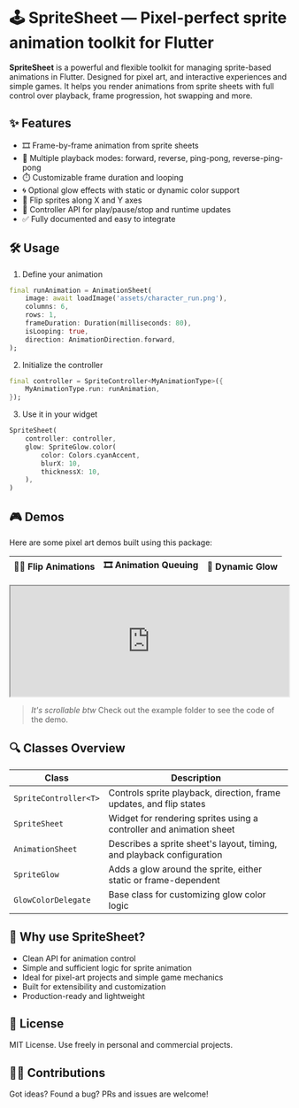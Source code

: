 # 🕹️ SpriteSheet — Pixel-perfect sprite animation toolkit for Flutter

**SpriteSheet** is a powerful and flexible toolkit for managing sprite-based animations in Flutter. Designed for pixel art, and interactive experiences and simple games. It helps you render animations from sprite sheets with full control over playback, frame progression, hot swapping and more.

## ✨ Features

- 🎞️ Frame-by-frame animation from sprite sheets
- 🔁 Multiple playback modes: forward, reverse, ping-pong, reverse-ping-pong
- ⏱️ Customizable frame duration and looping
- 🌀 Optional glow effects with static or dynamic color support
- 🎨 Flip sprites along X and Y axes
- 🔧 Controller API for play/pause/stop and runtime updates
- ✅ Fully documented and easy to integrate
 
## 🛠️ Usage

1. Define your animation
```dart
final runAnimation = AnimationSheet(
	image: await loadImage('assets/character_run.png'),
	columns: 6,
	rows: 1,
	frameDuration: Duration(milliseconds: 80),
	isLooping: true,
	direction: AnimationDirection.forward,
);
```

2. Initialize the controller
```dart
final controller = SpriteController<MyAnimationType>({
	MyAnimationType.run: runAnimation,
});
```
3. Use it in your widget
```dart
SpriteSheet(
	controller: controller,
	glow: SpriteGlow.color(
		color: Colors.cyanAccent,
		blurX: 10,
		thicknessX: 10,
	),
)
```
## 🎮 Demos

Here are some pixel art demos built using this package:

| 🏃‍♂️ Flip Animations | 🎞️ Animation Queuing | 🌈 Dynamic Glow|
|--|--|--|

<iframe
  src="https://wultriel.github.io/sprite_sheet/"
  width="100%"
  height="200"
></iframe>

>*It's scrollable btw*
> Check out the example folder to see the code of the demo.

## 🔍 Classes Overview
|Class| Description
|--|--
|`SpriteController<T>`|Controls sprite playback, direction, frame updates, and flip states
|`SpriteSheet`|Widget for rendering sprites using a controller and animation sheet
|`AnimationSheet`|Describes a sprite sheet's layout, timing, and playback configuration
|`SpriteGlow`|Adds a glow around the sprite, either static or frame-dependent
|`GlowColorDelegate`|Base class for customizing glow color logic

## 🧠 Why use SpriteSheet?
 - Clean API for animation control
 - Simple and sufficient logic for sprite animation
 - Ideal for pixel-art projects and simple game mechanics
 - Built for extensibility and customization
 - Production-ready and lightweight

## 📄 License

MIT License. Use freely in personal and commercial projects.


## 👨‍💻 Contributions
Got ideas? Found a bug? PRs and issues are welcome!
